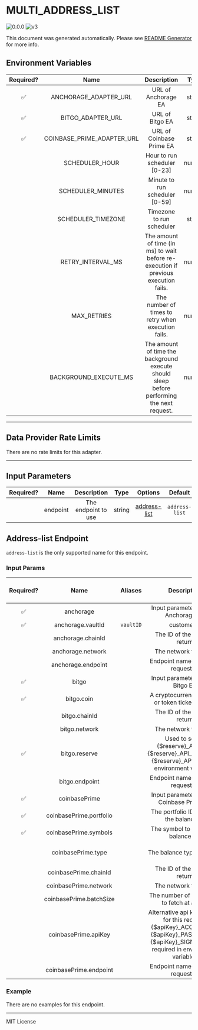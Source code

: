# MULTI_ADDRESS_LIST

![0.0.0](https://img.shields.io/github/package-json/v/smartcontractkit/external-adapters-js?filename=packages/composites/multi-address-list/package.json) ![v3](https://img.shields.io/badge/framework%20version-v3-blueviolet)

This document was generated automatically. Please see [README Generator](../../scripts#readme-generator) for more info.

## Environment Variables

| Required? |            Name            |                                        Description                                         |  Type  | Options |      Default       |
| :-------: | :------------------------: | :----------------------------------------------------------------------------------------: | :----: | :-----: | :----------------: |
|    ✅     |   ANCHORAGE_ADAPTER_URL    |                                    URL of Anchorage EA                                     | string |         |                    |
|    ✅     |     BITGO_ADAPTER_URL      |                                      URL of Bitgo EA                                       | string |         |                    |
|    ✅     | COINBASE_PRIME_ADAPTER_URL |                                  URL of Coinbase Prime EA                                  | string |         |                    |
|           |       SCHEDULER_HOUR       |                                Hour to run scheduler [0-23]                                | number |         |        `17`        |
|           |     SCHEDULER_MINUTES      |                               Minute to run scheduler [0-59]                               | number |         |        `1`         |
|           |     SCHEDULER_TIMEZONE     |                                 Timezone to run scheduler                                  | string |         | `America/New_York` |
|           |     RETRY_INTERVAL_MS      |    The amount of time (in ms) to wait before re-execution if previous execution fails.     | number |         |      `60000`       |
|           |        MAX_RETRIES         |                     The number of times to retry when execution fails.                     | number |         |        `5`         |
|           |   BACKGROUND_EXECUTE_MS    | The amount of time the background execute should sleep before performing the next request. | number |         |      `10000`       |

---

## Data Provider Rate Limits

There are no rate limits for this adapter.

---

## Input Parameters

| Required? |   Name   |     Description     |  Type  |                Options                 |    Default     |
| :-------: | :------: | :-----------------: | :----: | :------------------------------------: | :------------: |
|           | endpoint | The endpoint to use | string | [address-list](#address-list-endpoint) | `address-list` |

## Address-list Endpoint

`address-list` is the only supported name for this endpoint.

### Input Params

| Required? |          Name           |  Aliases  |                                                                    Description                                                                    |   Type   |                     Options                     |  Default  | Depends On | Not Valid With |
| :-------: | :---------------------: | :-------: | :-----------------------------------------------------------------------------------------------------------------------------------------------: | :------: | :---------------------------------------------: | :-------: | :--------: | :------------: |
|    ✅     |        anchorage        |           |                                                       Input parameters for the Anchorage EA                                                       |  object  |                                                 |           |            |                |
|    ✅     |    anchorage.vaultId    | `vaultID` |                                                                    customerId                                                                     |  string  |                                                 |           |            |                |
|           |    anchorage.chainId    |           |                                                           The ID of the chain to return                                                           |  string  |              `mainnet`, `testnet`               | `mainnet` |            |                |
|           |    anchorage.network    |           |                                                               The network to return                                                               |  string  |                                                 | `bitcoin` |            |                |
|           |   anchorage.endpoint    |           |                                                        Endpoint name to make a request to                                                         |  string  |                                                 | `wallet`  |            |                |
|    ✅     |          bitgo          |           |                                                         Input parameters for the Bitgo EA                                                         |  object  |                                                 |           |            |                |
|    ✅     |       bitgo.coin        |           |                                                  A cryptocurrency symbol or token ticker symbol                                                   |  string  |                                                 |           |            |                |
|           |      bitgo.chainId      |           |                                                           The ID of the chain to return                                                           |  string  |              `mainnet`, `testnet`               | `mainnet` |            |                |
|           |      bitgo.network      |           |                                                               The network to return                                                               |  string  |                                                 | `bitcoin` |            |                |
|    ✅     |      bitgo.reserve      |           |                     Used to select {$reserve}_API_KEY {$reserve}\_API_ENDPOINT {$reserve}\_API_LIMIT in environment variables                     |  string  |                                                 |           |            |                |
|           |     bitgo.endpoint      |           |                                                        Endpoint name to make a request to                                                         |  string  |                                                 | `wallet`  |            |                |
|    ✅     |      coinbasePrime      |           |                                                    Input parameters for the Coinbase Prime EA                                                     |  object  |                                                 |           |            |                |
|    ✅     | coinbasePrime.portfolio |           |                                                     The portfolio ID to query the balance of                                                      |  string  |                                                 |           |            |                |
|    ✅     |  coinbasePrime.symbols  |           |                                                       The symbol to return the balance for                                                        | string[] |                                                 |           |            |                |
|           |   coinbasePrime.type    |           |                                                            The balance type to return                                                             |  string  | `trading`, `vault`, `wallet_type_other`, `web3` |  `vault`  |            |                |
|           |  coinbasePrime.chainId  |           |                                                           The ID of the chain to return                                                           |  string  |              `mainnet`, `testnet`               | `mainnet` |            |                |
|           |  coinbasePrime.network  |           |                                                               The network to return                                                               |  string  |                                                 | `bitcoin` |            |                |
|           | coinbasePrime.batchSize |           |                                                    The number of addresses to fetch at a time                                                     |  number  |                                                 |   `100`   |            |                |
|           |  coinbasePrime.apiKey   |           | Alternative api keys to use for this request, {$apiKey}_ACCESS_KEY {$apiKey}\_PASSPHRASE {$apiKey}\_SIGNING_KEY required in environment variables |  string  |                                                 |           |            |                |
|           | coinbasePrime.endpoint  |           |                                                        Endpoint name to make a request to                                                         |  string  |                                                 | `wallet`  |            |                |

### Example

There are no examples for this endpoint.

---

MIT License
